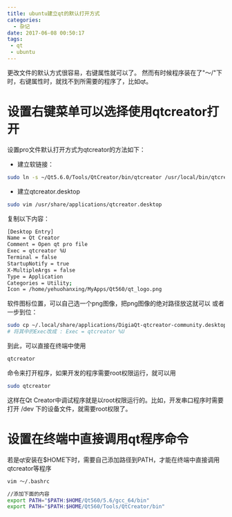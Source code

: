 ```yaml
---
title: ubuntu建立qt的默认打开方式
categories:
  - 杂记
date: 2017-06-08 00:50:17
tags: 
 - qt
 - ubuntu
---
```



更改文件的默认方式很容易，右键属性就可以了。
然而有时候程序装在了"～/"下时，右键属性时，就找不到所需要的程序了，比如qt。

<!-- more -->

# 设置右键菜单可以选择使用qtcreator打开
设置pro文件默认打开方式为qtcreator的方法如下：

- 建立软链接：

```bash
sudo ln -s ~/Qt5.6.0/Tools/QtCreator/bin/qtcreator /usr/local/bin/qtcreator
```

- 建立qtcreator.desktop

```bash
sudo vim /usr/share/applications/qtcreator.desktop
```

复制以下内容：

```bash
[Desktop Entry]
Name = Qt Creator
Comment = Open qt pro file
Exec = qtcreator %U
Terminal = false
StartupNotify = true
X-MultipleArgs = false
Type = Application
Categories = Utility;
Icon = /home/yehuohanxing/MyApps/Qt560/qt_logo.png
```
软件图标位置，可以自己选一个png图像，把png图像的绝对路径放这就可以
或者一步到位：


```bash
sudo cp ~/.local/share/applications/DigiaQt-qtcreator-community.desktop ./qtcreator.desktop
# 将其中的Exec改成 : Exec = qtcreator %U
```

到此，可以直接在终端中使用

```bash
qtcreator
```

命令来打开程序，如果开发的程序需要root权限运行，就可以用

```bash
sudo qtcreator
```
这样在Qt Creator中调试程序就是以root权限运行的。比如，开发串口程序时需要打开 /dev 下的设备文件，就需要root权限了。


# 设置在终端中直接调用qt程序命令

若是qt安装在$HOME下时，需要自己添加路径到PATH，才能在终端中直接调用qtcreator等程序

```bash
vim ～/.bashrc

//添加下面的内容
export PATH="$PATH:$HOME/Qt560/5.6/gcc_64/bin"
export PATH="$PATH:$HOME/Qt560/Tools/QtCreator/bin"

```

